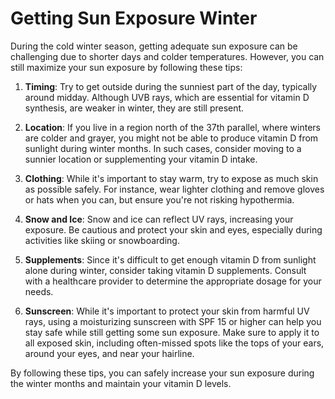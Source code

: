 # Getting Sun Exposure Winter

During the cold winter season, getting adequate sun exposure can be challenging due to shorter days and colder temperatures. However, you can still maximize your sun exposure by following these tips:

1. **Timing**: Try to get outside during the sunniest part of the day, typically around midday. Although UVB rays, which are essential for vitamin D synthesis, are weaker in winter, they are still present.

2. **Location**: If you live in a region north of the 37th parallel, where winters are colder and grayer, you might not be able to produce vitamin D from sunlight during winter months. In such cases, consider moving to a sunnier location or supplementing your vitamin D intake.

3. **Clothing**: While it's important to stay warm, try to expose as much skin as possible safely. For instance, wear lighter clothing and remove gloves or hats when you can, but ensure you're not risking hypothermia.

4. **Snow and Ice**: Snow and ice can reflect UV rays, increasing your exposure. Be cautious and protect your skin and eyes, especially during activities like skiing or snowboarding.

5. **Supplements**: Since it's difficult to get enough vitamin D from sunlight alone during winter, consider taking vitamin D supplements. Consult with a healthcare provider to determine the appropriate dosage for your needs.

6. **Sunscreen**: While it's important to protect your skin from harmful UV rays, using a moisturizing sunscreen with SPF 15 or higher can help you stay safe while still getting some sun exposure. Make sure to apply it to all exposed skin, including often-missed spots like the tops of your ears, around your eyes, and near your hairline.

By following these tips, you can safely increase your sun exposure during the winter months and maintain your vitamin D levels.
